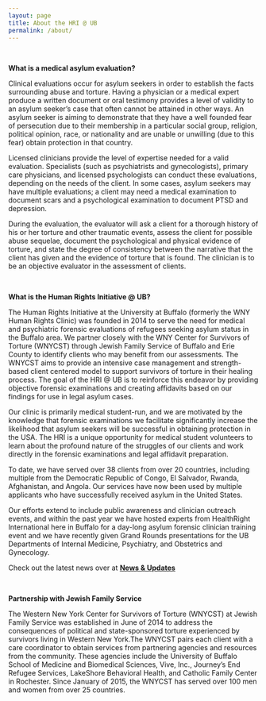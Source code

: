 ```yaml
---
layout: page
title: About the HRI @ UB
permalink: /about/
---
```

<br>

**What is a medical asylum evaluation?**

Clinical evaluations occur for asylum seekers in order to establish the facts surrounding abuse and torture. Having a physician or a medical expert produce a written document or oral testimony provides a level of validity to an asylum seeker’s case that often cannot be attained in other ways. An asylum seeker is aiming to demonstrate that they have a well founded fear of persecution due to their membership in a particular social group, religion, political opinion, race, or nationality and are unable or unwilling (due to this fear) obtain protection in that country.

Licensed clinicians provide the level of expertise needed for a valid evaluation. Specialists (such as psychiatrists and gynecologists), primary care physicians, and licensed psychologists can conduct these evaluations, depending on the needs of the client. In some cases, asylum seekers may have multiple evaluations; a client may need a medical examination to document scars and a psychological examination to document PTSD and depression.

During the evaluation, the evaluator will ask a client for a thorough history of his or her torture and other traumatic events, assess the client for possible abuse sequelae, document the psychological and physical evidence of torture, and state the degree of consistency between the narrative that the client has given and the evidence of torture that is found. The clinician is to be an objective evaluator in the assessment of clients.

<br>
	
**What is the Human Rights Initiative @ UB?**

The Human Rights Initiative at the University at Buffalo (formerly the WNY Human Rights Clinic) was founded in 2014 to serve the need for medical and psychiatric forensic evaluations of refugees seeking asylum status in the Buffalo area. We partner closely with the WNY Center for Survivors of Torture (WNYCST) through Jewish Family Service of Buffalo and Erie County to identify clients who may benefit from our assessments. The WNYCST aims to provide an intensive case management and strength-based client centered model to support survivors of torture in their healing process. The goal of the HRI @ UB is to reinforce this endeavor by providing objective forensic examinations and creating affidavits based on our findings for use in legal asylum cases.

Our clinic is primarily medical student-run, and we are motivated by the knowledge that forensic examinations we facilitate significantly increase the likelihood that asylum seekers will be successful in obtaining protection in the USA. The HRI is a unique opportunity for medical student volunteers to learn about the profound nature of the struggles of our clients and work directly in the forensic examinations and legal affidavit preparation. 

To date, we have served over 38 clients from over 20 countries, including multiple from the Democratic Republic of Congo, El Salvador, Rwanda, Afghanistan, and Angola. Our services have now been used by multiple applicants who have successfully received asylum in the United States.

Our efforts extend to include public awareness and clinician outreach events, and within the past year we have hosted experts from HealthRight International here in Buffalo for a day-long asylum forensic clinician training event and we have recently given Grand Rounds presentations for the UB Departments of Internal Medicine, Psychiatry, and Obstetrics and Gynecology.

Check out the latest news over at <a href="{{site.baseurl}}/updates"><strong>News & Updates</strong></a>


<br>

**Partnership with Jewish Family Service**

The Western New York Center for Survivors of Torture (WNYCST) at Jewish Family Service was established in June of 2014 to address the consequences of political and state-sponsored torture experienced by survivors living in Western New York.The WNYCST pairs each client with a care coordinator to obtain services from partnering agencies and resources from the community. These agencies include the University of Buffalo School of Medicine and Biomedical Sciences, Vive, Inc., Journey’s End Refugee Services, LakeShore Behavioral Health, and Catholic Family Center in Rochester. Since January of 2015, the WNYCST has served over 100 men and women from over 25 countries.